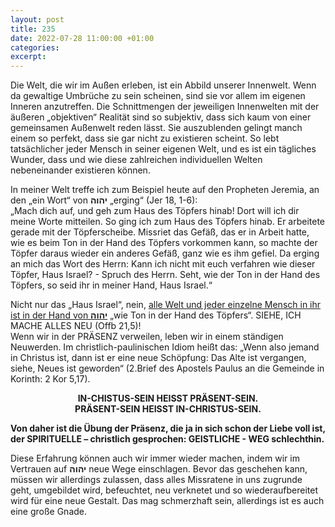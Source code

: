 ```yaml
---
layout: post
title: 235
date: 2022-07-28 11:00:00 +01:00
categories: 
excerpt: 
---
```


Die Welt, die wir im Außen erleben, ist ein Abbild unserer Innenwelt. Wenn da gewaltige Umbrüche zu sein scheinen, sind sie vor allem im eigenen Inneren anzutreffen. Die Schnittmengen der jeweiligen Innenwelten mit der äußeren „objektiven“ Realität sind so subjektiv, dass sich kaum von einer gemeinsamen Außenwelt reden lässt. Sie auszublenden gelingt manch einem so perfekt, dass sie gar nicht zu existieren scheint. So lebt tatsächlicher jeder Mensch in seiner eigenen Welt, und es ist ein tägliches Wunder, dass und wie diese zahlreichen individuellen Welten nebeneinander existieren können.

In meiner Welt treffe ich zum Beispiel heute auf den Propheten Jeremia, an den „ein Wort“ von **יהוה** „erging“ (Jer 18, 1-6):\
„Mach dich auf, und geh zum Haus des Töpfers hinab! Dort will ich dir meine Worte mitteilen. So ging ich zum Haus des Töpfers hinab. Er arbeitete gerade mit der Töpferscheibe. Missriet das Gefäß, das er in Arbeit hatte, wie es beim Ton in der Hand des Töpfers vorkommen kann, so machte der Töpfer daraus wieder ein anderes Gefäß, ganz wie es ihm gefiel. Da erging an mich das Wort des Herrn: Kann ich nicht mit euch verfahren wie dieser Töpfer, Haus Israel? - Spruch des Herrn. Seht, wie der Ton in der Hand des Töpfers, so seid ihr in meiner Hand, Haus Israel.“

Nicht nur das „Haus Israel“, nein, <u>alle Welt und jeder einzelne Mensch in ihr ist in der Hand von **יהוה**</u> „wie Ton in der Hand des Töpfers“. SIEHE, ICH MACHE ALLES NEU (Offb 21,5)!\
Wenn wir in der PRÄSENZ verweilen, leben wir in einem ständigen Neuwerden. Im christlich-paulinischen Idiom heißt das: „Wenn also jemand in Christus ist, dann ist er eine neue Schöpfung: Das Alte ist vergangen, siehe, Neues ist geworden“ (2.Brief des Apostels Paulus  an die Gemeinde in Korinth: 2 Kor 5,17).

<p align="center"><b>IN-CHISTUS-SEIN  HEISST  PRÄSENT-SEIN.<br/>
PRÄSENT-SEIN  HEISST  IN-CHRISTUS-SEIN.</b></p>

**Von daher ist die Übung der Präsenz, die ja in sich schon der Liebe voll ist, der SPIRITUELLE – christlich gesprochen: GEISTLICHE - WEG schlechthin.**

Diese Erfahrung können auch wir immer wieder machen, indem wir im Vertrauen auf **יהוה** neue Wege einschlagen. Bevor das geschehen kann, müssen wir allerdings zulassen, dass alles Missratene in uns zugrunde geht, umgebildet wird, befeuchtet, neu verknetet und so wiederaufbereitet wird für eine neue Gestalt. Das mag schmerzhaft sein, allerdings ist es auch eine große Gnade.
